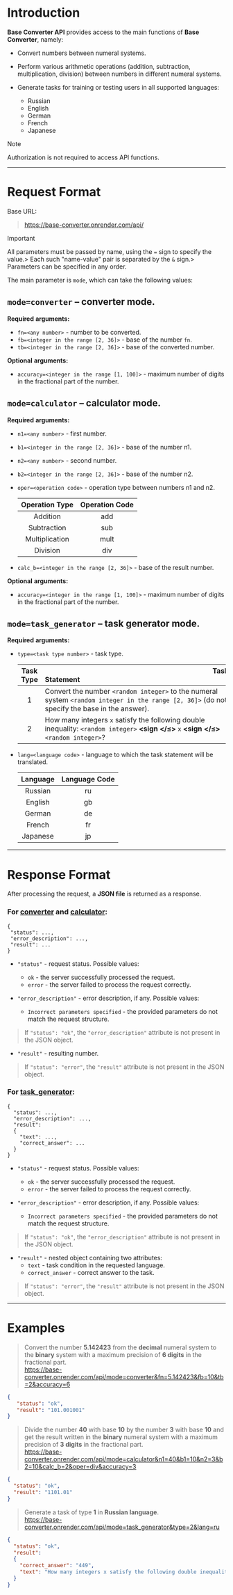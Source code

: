 
# **Introduction**<span id="introduction"></span>
**Base Converter API** provides access to the main functions of **Base Converter**, namely:
- Convert numbers between numeral systems.
- Perform various arithmetic operations (addition, subtraction, multiplication, division) between numbers in different numeral systems.
- Generate tasks for training or testing users in all supported languages:
  
    - Russian
    - English
    - German
    - French
    - Japanese

> [!NOTE]
> Authorization is not required to access API functions.
___

# **Request Format**<span id="requests_format"></span>
Base URL: 
>https://base-converter.onrender.com/api/

> [!IMPORTANT]
> All parameters must be passed by name, using the ```=``` sign to specify the value.> Each such "name-value" pair is separated by the ```&``` sign.> Parameters can be specified in any order.

The main parameter is ```mode```, which can take the following values:

## ```mode=converter``` – converter mode.<span id="request_converter"></span>
**Required** **arguments:**
   - ```fn=<any number>``` - number to be converted.
   - ```fb=<integer in the range [2, 36]>``` - base of the number ```fn```.
   - ```tb=<integer in the range [2, 36]>``` - base of the converted number.

**Optional** **arguments:**
   - ```accuracy=<integer in the range [1, 100]>``` - maximum number of digits in the fractional part of the number.

## ```mode=calculator``` – calculator mode.<span id="request_calculator"></span>
**Required** **arguments:**
   - ```n1=<any number>``` - first number.
   - ```b1=<integer in the range [2, 36]>``` - base of the number n1.
   - ```n2=<any number>``` - second number.
   - ```b2=<integer in the range [2, 36]>``` - base of the number n2.
   - ```oper=<operation code>``` - operation type between numbers n1 and n2.

     |       Operation Type        |      Operation Code       |
     | :-------------------------: | :-----------------------: |
     | Addition                    | add                       |
     | Subtraction                 | sub                       |
     | Multiplication              | mult                      |
     | Division                    | div                       |
   - ```calc_b=<integer in the range [2, 36]>``` - base of the result number.

**Optional** **arguments:**
   - ```accuracy=<integer in the range [1, 100]>``` - maximum number of digits in the fractional part of the number.

## ```mode=task_generator``` – task generator mode.<span id="request_task_generator"></span>
**Required** **arguments:**
   - ```type=<task type number>``` - task type.

     | Task Type | &nbsp;&nbsp;&nbsp;&nbsp;&nbsp;&nbsp;&nbsp;&nbsp;&nbsp;&nbsp;&nbsp;&nbsp;&nbsp;&nbsp;&nbsp;&nbsp;&nbsp;&nbsp;&nbsp;&nbsp;&nbsp;&nbsp;&nbsp;&nbsp;&nbsp;&nbsp;&nbsp;&nbsp;&nbsp;&nbsp;&nbsp;&nbsp;&nbsp;&nbsp;&nbsp;&nbsp;&nbsp;&nbsp;&nbsp;&nbsp;&nbsp;&nbsp;&nbsp;&nbsp;&nbsp;&nbsp;&nbsp;&nbsp;&nbsp;&nbsp;&nbsp;&nbsp;&nbsp;&nbsp;&nbsp;&nbsp;&nbsp;&nbsp;&nbsp;&nbsp;&nbsp;&nbsp;&nbsp;&nbsp;&nbsp;&nbsp;&nbsp;&nbsp;&nbsp;&nbsp;&nbsp;&nbsp;&nbsp;&nbsp;&nbsp;&nbsp;&nbsp;&nbsp;&nbsp;&nbsp;&nbsp;&nbsp;&nbsp;&nbsp;&nbsp;&nbsp;&nbsp;&nbsp;&nbsp;&nbsp;Task Statement |
     | :-------: | :----------------------------------------------------------------------------------------------------- |
     | 1         | Convert the number ```<random integer>``` to the numeral system ```<random integer in the range [2, 36]>``` (do not specify the base in the answer). |
     | 2         | How many integers ```x``` satisfy the following double inequality: ```<random integer>``` **<sign </&#8804;>** ```x``` **<sign </&#8804;>** ```<random integer>```? |
   - ```lang=<language code>``` - language to which the task statement will be translated.

     |    Language    | Language Code |
     | :------------: | :-----------: |
     | Russian        | ru            |
     | English        | gb            |
     | German         | de            |
     | French         | fr            |
     | Japanese       | jp            |
___

# **Response Format**<span id="responses_format"></span>
After processing the request, a **JSON file** is returned as a response.

### For [**converter**](#request_converter) and [**calculator**](#request_calculator):
```
{
 "status": ...,
 "error_description": ...,
 "result": ...
}
```
- ```"status"``` - request status. Possible values:
   - ```ok``` - the server successfully processed the request.
   - ```error``` - the server failed to process the request correctly.

- ```"error_description"``` - error description, if any. Possible values:
   - ```Incorrect parameters specified``` - the provided parameters do not match the request structure.
> If ```"status": "ok"```, the ```"error_description"``` attribute is not present in the JSON object.

- ```"result"``` - resulting number.
> If ```"status": "error"```, the ```"result"``` attribute is not present in the JSON object.

### For [**task_generator**](#request_task_generator):
```
{
  "status": ...,
  "error_description": ...,
  "result":
  {
    "text": ...,
    "correct_answer": ...
  }
}
```
- ```"status"``` - request status. Possible values:
   - ```ok``` - the server successfully processed the request.
   - ```error``` - the server failed to process the request correctly.

- ```"error_description"``` - error description, if any. Possible values:
   - ```Incorrect parameters specified``` - the provided parameters do not match the request structure.
> If ```"status": "ok"```, the ```"error_description"``` attribute is not present in the JSON object.

- ```"result"``` - nested object containing two attributes:
   - ```text``` - task condition in the requested language.
   - ```correct_answer``` - correct answer to the task.
> If ```"status": "error"```, the ```"result"``` attribute is not present in the JSON object.
___

# **Examples**<span id="examples"></span>
> Convert the number **5.142423** from the **decimal** numeral system to the **binary** system with a maximum precision of **6 digits** in the fractional part.\
> https://base-converter.onrender.com/api/mode=converter&fn=5.142423&fb=10&tb=2&accuracy=6
```json
{
   "status": "ok",
   "result": "101.001001"
}
```
> Divide the number **40** with base **10** by the number **3** with base **10** and get the result written in the **binary** numeral system with a maximum precision of **3 digits** in the fractional part.\
> https://base-converter.onrender.com/api/mode=calculator&n1=40&b1=10&n2=3&b2=10&calc_b=2&oper=div&accuracy=3
```json
{
  "status": "ok",
  "result": "1101.01"
}
```
> Generate a task of type **1** in **Russian language**.\
> https://base-converter.onrender.com/api/mode=task_generator&type=2&lang=ru
```json
{
  "status": "ok",
  "result":
  {
    "correct_answer": "449",
    "text": "How many integers x satisfy the following double inequality: 31₂₃ < x < 160₂₀?"
  }
}
```

